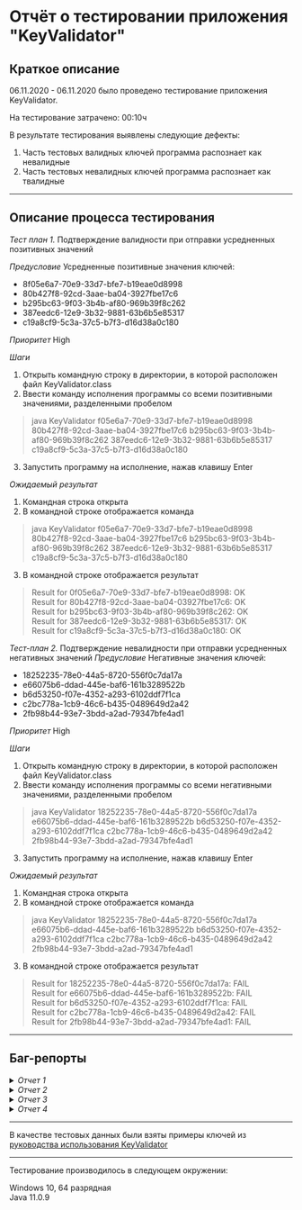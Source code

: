 # Отчёт о тестировании приложения "KeyValidator"


## Краткое описание

06.11.2020 - 06.11.2020 было проведено тестирование приложения KeyValidator.

На тестирование затрачено: 00:10ч

В результате тестирования выявлены следующие дефекты:

1. Часть тестовых валидных ключей программа распознает как невалидные
2. Часть тестовых невалидных ключей программа распознает как твалидные
<hr>

## Описание процесса тестирования
       
*Тест план 1.* Подтверждение валидности при отправки усредненных позитивных значений

*Предусловие*
Усредненные позитивные значения ключей:

* 8f05e6a7-70e9-33d7-bfe7-b19eae0d8998
* 80b427f8-92cd-3aae-ba04-3927fbe17c6
* b295bc63-9f03-3b4b-af80-969b39f8c262
* 387eedc6-12e9-3b32-9881-63b6b5e85317
* c19a8cf9-5c3a-37c5-b7f3-d16d38a0c180

*Приоритет* High

*Шаги*

1. Открыть командную строку в директории, в которой расположен файл KeyValidator.class
2. Ввести команду исполнения программы со всеми позитивными значениями, разделенными пробелом
>java KeyValidator  f05e6a7-70e9-33d7-bfe7-b19eae0d8998  80b427f8-92cd-3aae-ba04-3927fbe17c6  b295bc63-9f03-3b4b-af80-969b39f8c262 387eedc6-12e9-3b32-9881-63b6b5e85317 c19a8cf9-5c3a-37c5-b7f3-d16d38a0c180

3. Запустить программу на исполнение, нажав клавишу Enter

*Ожидаемый результат*
1. Командная строка открыта
2. В командной строке отображается команда 
>java KeyValidator  f05e6a7-70e9-33d7-bfe7-b19eae0d8998  80b427f8-92cd-3aae-ba04-3927fbe17c6  b295bc63-9f03-3b4b-af80-969b39f8c262 387eedc6-12e9-3b32-9881-63b6b5e85317 c19a8cf9-5c3a-37c5-b7f3-d16d38a0c180

3. В командной строке отображается результат
>Result for 0f05e6a7-70e9-33d7-bfe7-b19eae0d8998: OK   
>Result for 80b427f8-92cd-3aae-ba04-03927fbe17c6: OK  
>Result for b295bc63-9f03-3b4b-af80-969b39f8c262: OK  
>Result for 387eedc6-12e9-3b32-9881-63b6b5e85317: OK  
>Result for c19a8cf9-5c3a-37c5-b7f3-d16d38a0c180: OK


*Тест-план 2.*  Подтверждение невалидности при отправки усредненных негативных значений
*Предусловие*
Негативные значения ключей:

* 18252235-78e0-44a5-8720-556f0c7da17a
* e66075b6-ddad-445e-baf6-161b3289522b
* b6d53250-f07e-4352-a293-6102ddf7f1ca
* c2bc778a-1cb9-46c6-b435-0489649d2a42
* 2fb98b44-93e7-3bdd-a2ad-79347bfe4ad1

*Приоритет* High

*Шаги*

1. Открыть командную строку в директории, в которой расположен файл KeyValidator.class
2. Ввести команду исполнения программы со всеми негативными значениями, разделенными пробелом
>java KeyValidator  18252235-78e0-44a5-8720-556f0c7da17a e66075b6-ddad-445e-baf6-161b3289522b b6d53250-f07e-4352-a293-6102ddf7f1ca c2bc778a-1cb9-46c6-b435-0489649d2a42 2fb98b44-93e7-3bdd-a2ad-79347bfe4ad1

3. Запустить программу на исполнение, нажав клавишу Enter

*Ожидаемый результат*
1. Командная строка открыта
2. В командной строке отображается команда 
>java KeyValidator  18252235-78e0-44a5-8720-556f0c7da17a e66075b6-ddad-445e-baf6-161b3289522b b6d53250-f07e-4352-a293-6102ddf7f1ca c2bc778a-1cb9-46c6-b435-0489649d2a42 2fb98b44-93e7-3bdd-a2ad-79347bfe4ad1

3. В командной строке отображается результат
>Result for 18252235-78e0-44a5-8720-556f0c7da17a: FAIL   
>Result for e66075b6-ddad-445e-baf6-161b3289522b: FAIL   
>Result for b6d53250-f07e-4352-a293-6102ddf7f1ca: FAIL   
>Result for c2bc778a-1cb9-46c6-b435-0489649d2a42: FAIL   
>Result for 2fb98b44-93e7-3bdd-a2ad-79347bfe4ad1: FAIL 

<hr>

## Баг-репорты
<details>  
<summary>  
<i>Отчет 1</i> 
</summary> Приложение распознает валидный ключ 0f05e6a7-70e9-33d7-bfe7-b19eae0d8998 как невалидный

*Описание.* При введении ключа f05e6a7-70e9-33d7-bfe7-b19eae0d8998 из списка валидных, приложение выдает сообщение о невалидности ключа

*Критичность* Blocker

*Шаги*

1. Открыть командную строку в директории, в которой расположен файл KeyValidator.class
2. Ввести команду 
>java KeyValidator 0f05e6a7-70e9-33d7-bfe7-b19eae0d8998
3. Нажать клавишу *Enter*

*Ожидаемый результат*

1. Командная строка открыта
2. В командной строке отображается команда 
>java KeyValidator 0f05e6a7-70e9-33d7-bfe7-b19eae0d8998
3. В командной строке отображается результат
>Result for 0f05e6a7-70e9-33d7-bfe7-b19eae0d8998: OK

*Фактический результат*
1. Командная строка открыта
2. В командной строке отображается команда 
>java KeyValidator 0f05e6a7-70e9-33d7-bfe7-b19eae0d8998
3. В командной строке отображается результат
>Result for 0f05e6a7-70e9-33d7-bfe7-b19eae0d8998: FAIL

*Скриншоты* [Ссылка на скриншот](https://monosnap.com/file/VSl5gNhmzStimUBH1oQK9end69g21H)
</details>  
<details>  
<summary>  
<i>Отчет 2</i></summary> Приложение распознает валидный ключ  80b427f8-92cd-3aae-ba04-03927fbe17c6 как невалидный

*Описание.* При введении ключа  80b427f8-92cd-3aae-ba04-03927fbe17c6 из списка валидных, приложение выдает сообщение о невалидности ключа

*Критичность* Blocker

*Шаги*

1. Открыть командную строку в директории, в которой расположен файл KeyValidator.class
2. Ввести команду 
>java KeyValidator 80b427f8-92cd-3aae-ba04-03927fbe17c6
3. Нажать клавишу *Enter*

*Ожидаемый результат*

1. Командная строка открыта
2. В командной строке отображается команда 
>java KeyValidator 80b427f8-92cd-3aae-ba04-03927fbe17c6
3. В командной строке отображается результат
>Result for 80b427f8-92cd-3aae-ba04-03927fbe17c6: OK

*Фактический результат*
1. Командная строка открыта
2. В командной строке отображается команда 
>java KeyValidator 80b427f8-92cd-3aae-ba04-03927fbe17c6
3. В командной строке отображается результат
>Result for 80b427f8-92cd-3aae-ba04-03927fbe17c6: FAIL

*Скриншоты* [Ссылка на скриншот](https://monosnap.com/file/AcD1FS70DYzxHi3AGgAZf5ETjMKClw)
</details>  
<details>  
<summary>  
<i>Отчет 3</i></summary> Приложение распознает валидный ключ   387eedc6-12e9-3b32-9881-63b6b5e85317 как невалидный

*Описание.* При введении ключа 387eedc6-12e9-3b32-9881-63b6b5e85317 из списка валидных, приложение выдает сообщение о невалидности ключа

*Критичность* Blocker

*Шаги*

1. Открыть командную строку в директории, в которой расположен файл KeyValidator.class
2. Ввести команду 
>java KeyValidator 387eedc6-12e9-3b32-9881-63b6b5e85317
3. Нажать клавишу *Enter*

*Ожидаемый результат*

1. Командная строка открыта
2. В командной строке отображается команда 
>java KeyValidator 387eedc6-12e9-3b32-9881-63b6b5e85317
3. В командной строке отображается результат
>Result for 387eedc6-12e9-3b32-9881-63b6b5e85317: OK

*Фактический результат*
1. Командная строка открыта
2. В командной строке отображается команда 
>java KeyValidator 387eedc6-12e9-3b32-9881-63b6b5e85317
3. В командной строке отображается результат
>Result for 387eedc6-12e9-3b32-9881-63b6b5e85317: FAIL

*Скриншоты* [Ссылка на скриншот](https://monosnap.com/file/rFOMsWdON1D8nRitanHpQd2Qnusr1e)
</details>  
<details>  
<summary>  
<i>Отчет 4</i></summary> Приложение распознает невалидный ключ   2fb98b44-93e7-3bdd-a2ad-79347bfe4ad1 как валидный

*Описание.* При введении ключа 2fb98b44-93e7-3bdd-a2ad-79347bfe4ad1 из списка невалидных, приложение выдает сообщение о валидности ключа

*Критичность* Blocker

*Шаги*

1. Открыть командную строку в директории, в которой расположен файл KeyValidator.class
2. Ввести команду 
>java KeyValidator 2fb98b44-93e7-3bdd-a2ad-79347bfe4ad1
3. Нажать клавишу *Enter*

*Ожидаемый результат*

1. Командная строка открыта
2. В командной строке отображается команда 
>java KeyValidator 2fb98b44-93e7-3bdd-a2ad-79347bfe4ad1
3. В командной строке отображается результат
>Result for 2fb98b44-93e7-3bdd-a2ad-79347bfe4ad1: FAIL

*Фактический результат*
1. Командная строка открыта
2. В командной строке отображается команда 
>java KeyValidator 2fb98b44-93e7-3bdd-a2ad-79347bfe4ad1
3. В командной строке отображается результат
>Result for 2fb98b44-93e7-3bdd-a2ad-79347bfe4ad1: OK

*Скриншоты* [Ссылка на скриншот](https://monosnap.com/file/oDmHRDMQbmXOCo3xLjgCJ9uUBpS3NF)</details>  

<hr>

В качестве тестовых данных были взяты примеры ключей из [руководства использования KeyValidator](https://github.com/netology-code/javaqa-homeworks/blob/master/intro/user-manual.md)

<hr>

Тестирование производилось в следующем окружении:

Windows 10, 64 разрядная  
Java 11.0.9